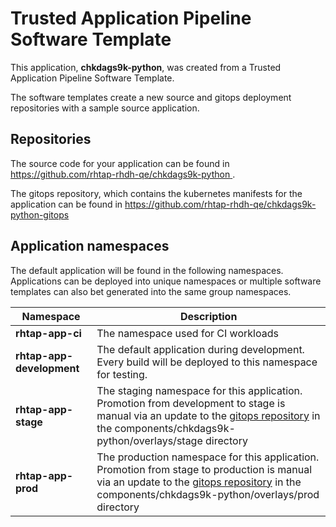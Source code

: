 # Trusted Application Pipeline Software Template

This application, **chkdags9k-python**, was created from a Trusted Application Pipeline Software Template.

The software templates create a new source and gitops deployment repositories with a sample source application. 

## Repositories

The source code for your application can be found in [https://github.com/rhtap-rhdh-qe/chkdags9k-python ](https://github.com/rhtap-rhdh-qe/chkdags9k-python ).
 
The gitops repository, which contains the kubernetes manifests for the application can be found in 
[https://github.com/rhtap-rhdh-qe/chkdags9k-python-gitops ](https://github.com/rhtap-rhdh-qe/chkdags9k-python-gitops ) 

## Application namespaces 

The default application will be found in the following namespaces. Applications can be deployed into unique namespaces or multiple software templates can also bet generated into the same group namespaces.  

|  Namespace   |  Description   |  
| -------- | -------- |
| **rhtap-app-ci** | The namespace used for CI workloads |
| **rhtap-app-development** | The default application during development. Every build will be deployed to this namespace for testing. |
| **rhtap-app-stage** | The staging namespace for this application. Promotion from development to stage is manual via an update to the [gitops repository](https://github.com/rhtap-rhdh-qe/chkdags9k-python-gitops ) in the components/chkdags9k-python/overlays/stage directory |
| **rhtap-app-prod** | The production namespace for this application. Promotion from stage to production is manual via an update to the [gitops repository](https://github.com/rhtap-rhdh-qe/chkdags9k-python-gitops ) in the components/chkdags9k-python/overlays/prod directory |